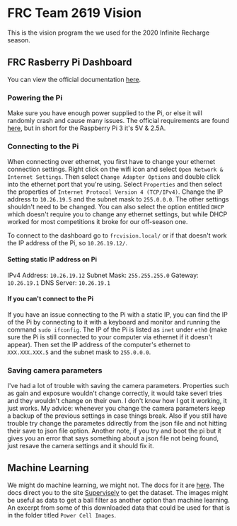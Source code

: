 # FRC Team 2619 Vision
This is the vision program the we used for the 2020 Infinite Recharge season.

## FRC Rasberry Pi Dashboard
You can view the official documentation [here](https://wpilib.screenstepslive.com/s/currentCS/m/85074/l/1027798-the-raspberry-pi-frc-console).

### Powering the Pi
Make sure you have enough power supplied to the Pi, or else it will randomly crash and cause many issues. The official requirements are found [here](https://www.raspberrypi.org/documentation/hardware/raspberrypi/power/README.md), but in short for the Raspberry Pi 3 it's 5V & 2.5A.

### Connecting to the Pi
When connecting over ethernet, you first have to change your ethernet connection settings. Right click on the wifi icon and select `Open Network & Internet Settings`. Then select `Change Adapter Options` and double click into the ethernet port that you're using. Select `Properties` and then select the properties of `Internet Protocol Version 4 (TCP/IPv4)`. Change the IP address to `10.26.19.5` and the subnet mask to `255.0.0.0`. The other settings shouldn't need to be changed. You can also select the option entitled `DHCP` which doesn't require you to change any ethernet settings, but while DHCP worked for most competitions it broke for our off-season one.

To connect to the dashboard go to `frcvision.local/` or if that doesn't work the IP address of the Pi, so `10.26.19.12/`.

#### Setting static IP address on Pi
IPv4 Address: `10.26.19.12`
Subnet Mask: `255.255.255.0`
Gateway: `10.26.19.1`
DNS Server: `10.26.19.1`

#### If you can't connect to the Pi
If you have an issue connecting to the Pi with a static IP, you can find the IP of the Pi by connecting to it with a keyboard and monitor and running the command `sudo ifconfig`. The IP of the Pi is listed as `inet` under `eth0` (make sure the Pi is still connected to your computer via ethernet if it doesn't appear). Then set the IP address of the computer's ethernet to `XXX.XXX.XXX.5` and the subnet mask to `255.0.0.0`.

### Saving camera parameters
I've had a lot of trouble with saving the camera parameters. Properties such as gain and exposure wouldn't change correctly, it would take severl tries and they wouldn't change on their own. I don't know how I got it working, it just works. My advice: whenever you change the camera parameters keep a backup of the previous settings in case things break. Also if you still have trouble try change the parametes ddirectly from the json file and not hitting their save to json file option. Another note, if you try and boot the pi but it gives you an error that says something about a json file not being found, just resave the camera settings and it should fix it.

## Machine Learning

We might do machine learning, we might not. The docs for it are [here](https://docs.wpilib.org/en/latest/docs/software/examples-tutorials/machine-learning/index.html). The docs direct you to the site [Supervisely](https://supervise.ly/) to get the dataset. The images might be useful as data to get a ball filter as another option than machine learning. An excerpt from some of this downloaded data that could be used for that is in the folder titled `Power Cell Images`.
